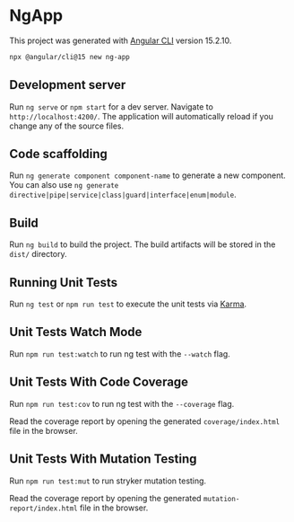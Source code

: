 # NgApp

This project was generated with [Angular CLI](https://github.com/angular/angular-cli) version 15.2.10.

```bash
npx @angular/cli@15 new ng-app
```

## Development server

Run `ng serve` or `npm start` for a dev server. Navigate to `http://localhost:4200/`. The application will automatically reload if you change any of the source files.

## Code scaffolding

Run `ng generate component component-name` to generate a new component. You can also use `ng generate directive|pipe|service|class|guard|interface|enum|module`.

## Build

Run `ng build` to build the project. The build artifacts will be stored in the `dist/` directory.

## Running Unit Tests

Run `ng test` or `npm run test` to execute the unit tests via [Karma](https://karma-runner.github.io).

## Unit Tests Watch Mode

Run `npm run test:watch` to run ng test with the `--watch` flag.

## Unit Tests With Code Coverage

Run `npm run test:cov` to run ng test with the `--coverage` flag.

Read the coverage report by opening the generated `coverage/index.html` file in the browser.

## Unit Tests With Mutation Testing

Run `npm run test:mut` to run stryker mutation testing.

Read the coverage report by opening the generated `mutation-report/index.html` file in the browser.

